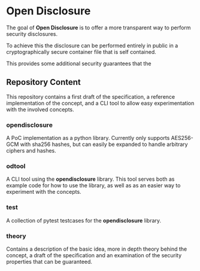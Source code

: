 # Open Disclosure
The goal of **Open Disclosure** is to offer a more transparent way to perform security disclosures.

To achieve this the disclosure can be performed entirely in public in a cryptographically secure container file that is self contained.

This provides some additional security guarantees that the 

## Repository Content
This repository contains a first draft of the specification, a reference implementation of the concept, and a CLI tool to allow easy experimentation with the involved concepts.

### opendisclosure
A PoC implementation as a python library.
Currently only supports AES256-GCM with sha256 hashes, but can easily be expanded to handle arbitrary ciphers and hashes.

### odtool
A CLI tool using the **opendisclosure** library.
This tool serves both as example code for how to use the library, as well as as an easier way to experiment with the concepts.

### test
A collection of pytest testcases for the **opendisclosure** library.

### theory
Contains a description of the basic idea, more in depth theory behind the concept, a draft of the specification and an examination of the security properties that can be guaranteed.